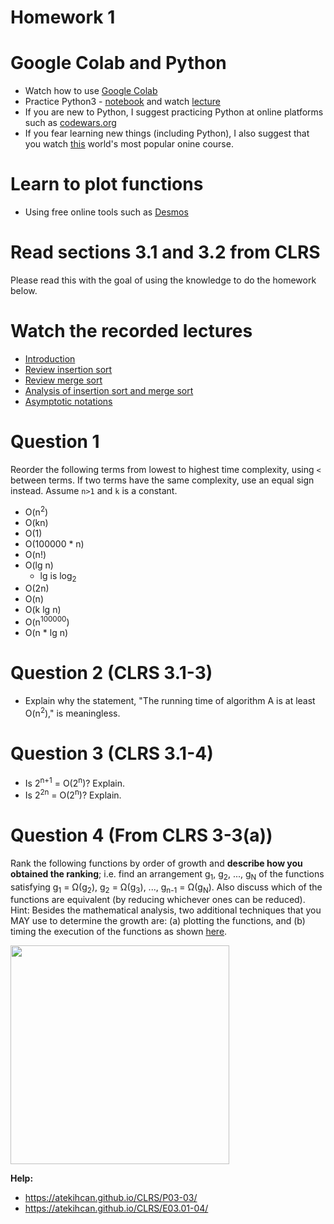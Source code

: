 # Homework 1

# Google Colab and Python
* Watch how to use [Google Colab](https://www.youtube.com/watch?v=PVsS9WtwVB8)
* Practice Python3 - [notebook](../notebooks/python.ipynb) and watch [lecture](https://www.youtube.com/watch?v=V42qfAPybp8)
* If you are new to Python, I suggest practicing Python at online platforms such as [codewars.org](https://www.codewars.com/)
* If you fear learning new things (including Python), I also suggest that you watch [this](https://www.coursera.org/learn/learning-how-to-learn/home/welcome) world's most popular onine course.

# Learn to plot functions
* Using free online tools such as [Desmos](https://www.desmos.com/calculator)

# Read sections 3.1 and 3.2 from CLRS
Please read this with the goal of using the knowledge to do the homework below.

# Watch the recorded lectures
- [Introduction](https://youtu.be/rP-sx1y4RS0)
- [Review insertion sort](https://www.youtube.com/watch?v=JU767SDMDvA)
- [Review merge sort](https://www.youtube.com/watch?v=4VqmGXwpLqc)
- [Analysis of insertion sort and merge sort](https://youtu.be/OT6CiGMhE90)
- [Asymptotic notations](https://youtu.be/53e9DxMK7EQ)

# Question 1
Reorder the following terms from lowest to highest time complexity, using `<` between terms. If two terms have the same complexity, use an equal sign instead. Assume `n>1` and `k` is a constant.
- O(n<sup>2</sup>)    
- O(kn)  
- O(1)  
- O(100000 * n)  
- O(n!)  
- O(lg n)
   - lg is log<sub>2</sub>  
- O(2n)  
- O(n)  
- O(k lg n)  
- O(n<sup>100000</sup>)  
- O(n * lg n)  

# Question 2 (CLRS 3.1-3)
- Explain why the statement, "The running time of algorithm A is at least O(n<sup>2</sup>)," is meaningless.

# Question 3 (CLRS 3.1-4)
- Is 2<sup>n+1</sup> = O(2<sup>n</sup>)? Explain.  
- Is 2<sup>2n</sup> = O(2<sup>n</sup>)? Explain.    

# Question 4 (From CLRS 3-3(a))
Rank the following functions by order of growth and **describe how you obtained the ranking**; i.e. find an arrangement g<sub>1</sub>, g<sub>2</sub>, ..., g<sub>N</sub> of the functions satisfying g<sub>1</sub> = Ω(g<sub>2</sub>), g<sub>2</sub> = Ω(g<sub>3</sub>), ..., g<sub>n-1</sub> = Ω(g<sub>N</sub>). Also discuss which of the functions are equivalent (by reducing whichever ones can be reduced).  Hint: Besides the mathematical analysis, two additional techniques that you MAY use to determine the growth are: (a) plotting the functions, and (b) timing the execution of the functions as shown [here](timing-execution.md).

<img src="ordering-growth-rate.png" align="center" width="350"/>


**Help:**   
- https://atekihcan.github.io/CLRS/P03-03/  
- https://atekihcan.github.io/CLRS/E03.01-04/  
